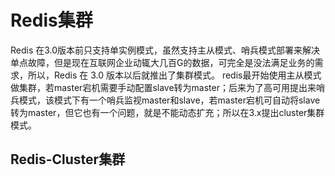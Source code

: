 # Redis集群
Redis 在3.0版本前只支持单实例模式，虽然支持主从模式、哨兵模式部署来解决单点故障，但是现在互联网企业动辄大几百G的数据，可完全是没法满足业务的需求，所以，Redis 在 3.0 版本以后就推出了集群模式。
redis最开始使用主从模式做集群，若master宕机需要手动配置slave转为master；后来为了高可用提出来哨兵模式，该模式下有一个哨兵监视master和slave，若master宕机可自动将slave转为master，但它也有一个问题，就是不能动态扩充；所以在3.x提出cluster集群模式。
## Redis-Cluster集群

